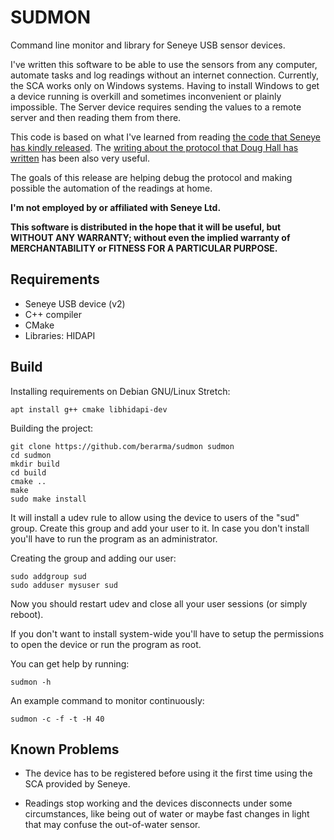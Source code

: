 # SUDMON

Command line monitor and library for Seneye USB sensor devices.

I've written this software to be able to use the sensors from any computer,
automate tasks and log readings without an internet connection. Currently, the
SCA works only on Windows systems. Having to install Windows to get a device
running is overkill and sometimes inconvenient or plainly impossible. The
Server device requires sending the values to a remote server and then reading
them from there.

This code is based on what I've learned from reading
[the code that Seneye has
kindly released](https://github.com/seneye/SUDDriver). The [writing about the protocol that Doug Hall has written](https://github.com/dhallgb/Seneye-MQTT/blob/master/protocol.mdown) has been also very useful.

The goals of this release are helping debug the protocol and making possible
the automation of the readings at home.

**I'm not employed by or affiliated with Seneye Ltd.**

**This software is distributed in the hope that it will be useful,
but WITHOUT ANY WARRANTY; without even the implied warranty of
MERCHANTABILITY or FITNESS FOR A PARTICULAR PURPOSE.**

## Requirements

- Seneye USB device (v2)
- C++ compiler
- CMake
- Libraries: HIDAPI

## Build

Installing requirements on Debian GNU/Linux Stretch:

```
apt install g++ cmake libhidapi-dev
```

Building the project:

```
git clone https://github.com/berarma/sudmon sudmon
cd sudmon
mkdir build
cd build
cmake ..
make
sudo make install
```

It will install a udev rule to allow using the device to users of the
"sud" group. Create this group and add your user to it. In case you don't install
you'll have to run the program as an administrator.

Creating the group and adding our user:

```
sudo addgroup sud
sudo adduser mysuser sud
```

Now you should restart udev and close all your user sessions (or simply reboot).

If you don't want to install system-wide you'll have to setup the permissions
to open the device or run the program as root.

You can get help by running:

```
sudmon -h
```

An example command to monitor continuously:

```
sudmon -c -f -t -H 40
```

## Known Problems

- The device has to be registered before using it the first time using the SCA
provided by Seneye.

- Readings stop working and the devices disconnects under some circumstances,
like being out of water or maybe fast changes in light that may confuse the
out-of-water sensor.

